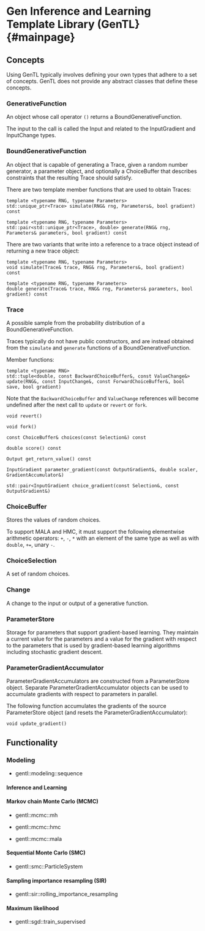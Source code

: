 # Gen Inference and Learning Template Library (GenTL}   {#mainpage}

## Concepts

Using GenTL typically involves defining your own types that adhere to a set of concepts.
GenTL does not provide any abstract classes that define these concepts.

### GenerativeFunction

An object whose call operator `()` returns a BoundGenerativeFunction.

The input to the call is called the Input and related to the InputGradient and InputChange types.

### BoundGenerativeFunction

An object that is capable of generating a Trace, given a random number generator, a parameter object, and optionally a ChoiceBuffer that describes constraints that the resulting Trace should satisfy.

There are two template member functions that are used to obtain Traces:

```
template <typename RNG, typename Parameters>
std::unique_ptr<Trace> simulate(RNG& rng, Parameters&, bool gradient) const
```

```
template <typename RNG, typename Parameters>
std::pair<std::unique_ptr<Trace>, double> generate(RNG& rng, Parameters& parameters, bool gradient) const
```

There are two variants that write into a reference to a trace object instead of returning a new trace object:

```
template <typename RNG, typename Parameters>
void simulate(Trace& trace, RNG& rng, Parameters&, bool gradient) const
```

```
template <typename RNG, typename Parameters>
double generate(Trace& trace, RNG& rng, Parameters& parameters, bool gradient) const
```

### Trace

A possible sample from the probability distribution of a BoundGenerativeFunction.

Traces typically do not have public constructors, and are instead obtained from the `simulate` and `generate` functions of a BoundGenerativeFunction.

Member functions:

```
template <typename RNG>
std::tuple<double, const BackwardChoiceBuffer&, const ValueChange&> update(RNG&, const InputChange&, const ForwardChoiceBuffer&, bool save, bool gradient)
```

Note that the `BackwardChoiceBuffer` and `ValueChange` references will become undefined after the next call to `update` or `revert` or `fork`.

```
void revert()
```

```
void fork()
```

```
const ChoiceBuffer& choices(const Selection&) const
```

```
double score() const
```

```
Output get_return_value() const
```

```
InputGradient parameter_gradient(const OutputGradient&, double scaler, GradientAccumulator&)
```

```
std::pair<InputGradient choice_gradient(const Selection&, const OutputGradient&)
```

### ChoiceBuffer

Stores the values of random choices.

To support MALA and HMC, it must support the following elementwise arithmetic operators: `+`, `-`, `*` with an element of the same type as well as with `double`, `+=`, unary `-`.

### ChoiceSelection

A set of random choices.

### Change

A change to the input or output of a generative function.

### ParameterStore

Storage for parameters that support gradient-based learning.
They maintain a current value for the parameters and a value for the gradient with respect to the parameters that is used by gradient-based learning algorithms including stochastic gradient descent.

### ParameterGradientAccumulator

ParameterGradientAccumulators are constructed from a ParameterStore object.
Separate ParameterGradientAccumulator objects can be used to accumulate gradients with respect to parameters in parallel.

The following function accumulates the gradients of the source ParameterStore object (and resets the ParameterGradientAccumulator):
```
void update_gradient()
```

## Functionality

### Modeling

- gentl::modeling::sequence

#### Inference and Learning

#### Markov chain Monte Carlo (MCMC)

- gentl::mcmc::mh

- gentl::mcmc::hmc

- gentl::mcmc::mala

#### Sequential Monte Carlo (SMC)

- gentl::smc::ParticleSystem

#### Sampling importance resampling (SIR)

- gentl::sir::rolling_importance_resampling

#### Maximum likelihood

- gentl::sgd::train_supervised
